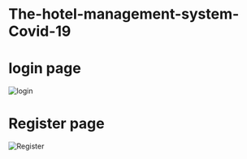 # The-hotel-management-system-Covid-19
# login page
![login](https://user-images.githubusercontent.com/62655613/154833737-3df7d8a8-8eca-461a-98ae-9306bf75d362.png)
# Register page
![Register](https://user-images.githubusercontent.com/62655613/154833806-ff7753eb-5873-4521-9e68-b73409f7ea8b.png)
